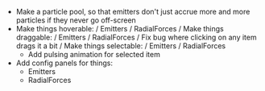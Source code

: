  - Make a particle pool, so that emitters don't just accrue more and more
   particles if they never go off-screen
 - Make things hoverable:
    / Emitters
    / RadialForces
 / Make things draggable:
    / Emitters
    / RadialForces
    / Fix bug where clicking on any item drags it a bit
 / Make things selectable:
    / Emitters
    / RadialForces
    - Add pulsing animation for selected item
 - Add config panels for things:
    - Emitters
    - RadialForces

